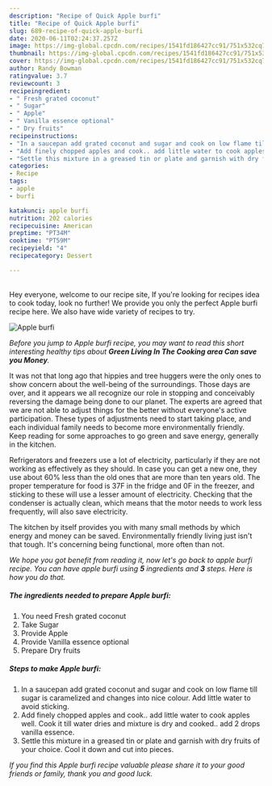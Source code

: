 ```yaml
---
description: "Recipe of Quick Apple burfi"
title: "Recipe of Quick Apple burfi"
slug: 689-recipe-of-quick-apple-burfi
date: 2020-06-11T02:24:37.257Z
image: https://img-global.cpcdn.com/recipes/1541fd186427cc91/751x532cq70/apple-burfi-recipe-main-photo.jpg
thumbnail: https://img-global.cpcdn.com/recipes/1541fd186427cc91/751x532cq70/apple-burfi-recipe-main-photo.jpg
cover: https://img-global.cpcdn.com/recipes/1541fd186427cc91/751x532cq70/apple-burfi-recipe-main-photo.jpg
author: Randy Bowman
ratingvalue: 3.7
reviewcount: 3
recipeingredient:
- " Fresh grated coconut"
- " Sugar"
- " Apple"
- " Vanilla essence optional"
- " Dry fruits"
recipeinstructions:
- "In a saucepan add grated coconut and sugar and cook on low flame till sugar is caramelized and changes into nice colour. Add little water to avoid sticking."
- "Add finely chopped apples and cook.. add little water to cook apples well. Cook it till water dries and mixture is dry and cooked.. add 2 drops vanilla essence."
- "Settle this mixture in a greased tin or plate and garnish with dry fruits of your choice. Cool it down and cut into pieces."
categories:
- Recipe
tags:
- apple
- burfi

katakunci: apple burfi 
nutrition: 202 calories
recipecuisine: American
preptime: "PT34M"
cooktime: "PT59M"
recipeyield: "4"
recipecategory: Dessert

---
```

<br>
Hey everyone, welcome to our recipe site, If you're looking for recipes idea to cook today, look no further! We provide you only the perfect Apple burfi recipe here. We also have wide variety of recipes to try.
<br>


![Apple burfi](https://img-global.cpcdn.com/recipes/1541fd186427cc91/751x532cq70/apple-burfi-recipe-main-photo.jpg)

<i>Before you jump to Apple burfi recipe, you may want to read this short interesting healthy tips about 
<strong>Green Living In The Cooking area Can save you Money</strong>.</i>
</br>

It was not that long ago that hippies and tree huggers were the only ones to show concern about the well-being of the surroundings. Those days are over, and it appears we all recognize our role in stopping and conceivably reversing the damage being done to our planet. The experts are agreed that we are not able to adjust things for the better without everyone's active participation. These types of adjustments need to start taking place, and each individual family needs to become more environmentally friendly. Keep reading for some approaches to go green and save energy, generally in the kitchen.

Refrigerators and freezers use a lot of electricity, particularly if they are not working as effectively as they should. In case you can get a new one, they use about 60% less than the old ones that are more than ten years old. The proper temperature for food is 37F in the fridge and 0F in the freezer, and sticking to these will use a lesser amount of electricity. Checking that the condenser is actually clean, which means that the motor needs to work less frequently, will also save electricity.

The kitchen by itself provides you with many small methods by which energy and money can be saved. Environmentally friendly living just isn't that tough. It's concerning being functional, more often than not.


<i>We hope you got benefit from reading it, now let's go back to apple burfi recipe. You can have apple burfi using <strong>5</strong> ingredients and <strong>3</strong> steps. Here is how you do that.
</i>

##### The ingredients needed to prepare Apple burfi:

1. You need  Fresh grated coconut
1. Take  Sugar
1. Provide  Apple
1. Provide  Vanilla essence optional
1. Prepare  Dry fruits


##### Steps to make Apple burfi:

1. In a saucepan add grated coconut and sugar and cook on low flame till sugar is caramelized and changes into nice colour. Add little water to avoid sticking.
1. Add finely chopped apples and cook.. add little water to cook apples well. Cook it till water dries and mixture is dry and cooked.. add 2 drops vanilla essence.
1. Settle this mixture in a greased tin or plate and garnish with dry fruits of your choice. Cool it down and cut into pieces.


<i>If you find this Apple burfi recipe valuable please share it to your good friends or family, thank you and good luck.</i>
